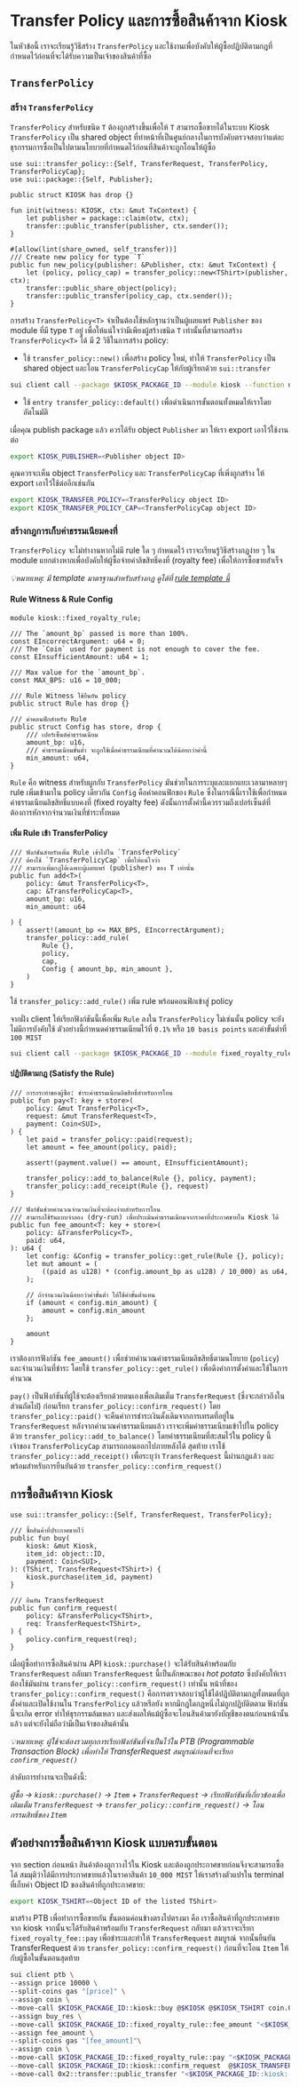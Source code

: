 # Transfer Policy และการซื้อสินค้าจาก Kiosk

ในหัวข้อนี้ เราจะเรียนรู้วิธีสร้าง `TransferPolicy` และใช้งานเพื่อบังคับให้ผู้ซื้อปฏิบัติตามกฎที่กำหนดไว้ก่อนที่จะได้รับความเป็นเจ้าของสินค้าที่ซื้อ

## `TransferPolicy`

### สร้าง `TransferPolicy`

`TransferPolicy` สำหรับชนิด `T` ต้องถูกสร้างขึ้นเพื่อให้ `T` สามารถซื้อขายได้ในระบบ Kiosk `TransferPolicy` เป็น shared object ที่ทำหน้าที่เป็นศูนย์กลางในการบังคับตรวจสอบว่าแต่ละธุรกรรมการซื้อเป็นไปตามนโยบายที่กำหนดไว้ก่อนที่สินค้าจะถูกโอนให้ผู้ซื้อ

```move
use sui::transfer_policy::{Self, TransferRequest, TransferPolicy, TransferPolicyCap};
use sui::package::{Self, Publisher};

public struct KIOSK has drop {}

fun init(witness: KIOSK, ctx: &mut TxContext) {
    let publisher = package::claim(otw, ctx);
    transfer::public_transfer(publisher, ctx.sender());
}

#[allow(lint(share_owned, self_transfer))]
/// Create new policy for type `T`
public fun new_policy(publisher: &Publisher, ctx: &mut TxContext) {
    let (policy, policy_cap) = transfer_policy::new<TShirt>(publisher, ctx);
    transfer::public_share_object(policy);
    transfer::public_transfer(policy_cap, ctx.sender());
}
```

การสร้าง `TransferPolicy<T>` จำเป็นต้องใช้หลักฐานว่าเป็นผู้เผยแพร่ `Publisher` ของ module ที่มี type `T` อยู่ เพื่อให้แน่ใจว่ามีเพียงผู้สร้างชนิด `T` เท่านั้นที่สามารถสร้าง `TransferPolicy<T>` ได้ มี 2 วิธีในการสร้าง policy:

- ใช้ `transfer_policy::new()` เพื่อสร้าง policy ใหม่, ทำให้ `TransferPolicy` เป็น shared object และโอน `TransferPolicyCap` ให้กับผู้เรียกด้วย `sui::transfer`


```bash
sui client call --package $KIOSK_PACKAGE_ID --module kiosk --function new_policy --args $KIOSK_PUBLISHER
```

- ใช้ `entry transfer_policy::default()` เพื่อดำเนินการขั้นตอนทั้งหมดให้เราโดยอัตโนมัติ

เมื่อคุณ publish package แล้ว ควรได้รับ object `Publisher` มา ให้เรา export เอาไว้ใช้งานต่อ

```bash
export KIOSK_PUBLISHER=<Publisher object ID>
```

คุณควรจะเห็น object `TransferPolicy` และ `TransferPolicyCap` ที่เพิ่งถูกสร้าง ให้ export เอาไว้ใช้ต่ออีกเช่นกัน

```bash
export KIOSK_TRANSFER_POLICY=<TransferPolicy object ID>
export KIOSK_TRANSFER_POLICY_CAP=<TransferPolicyCap object ID>
```

### สร้างกฎการเก็บค่าธรรมเนียมคงที่

`TransferPolicy` จะไม่ทำงานหากไม่มี rule ใด ๆ กำหนดไว้ เราจะเรียนรู้วิธีสร้างกฎง่าย ๆ ใน module แยกต่างหากเพื่อบังคับให้ผู้ซื้อจ่ายค่าลิขสิทธิ์คงที่ (royalty fee) เพื่อให้การซื้อขายสำเร็จ

_💡หมายเหตุ: มี template มาตรฐานสำหรับสร้างกฎ ดูได้ที่ [rule template นี้](../example_projects/kiosk/sources/dummy_policy.move)_

#### Rule Witness & Rule Config

```move
module kiosk::fixed_royalty_rule;

/// The `amount_bp` passed is more than 100%.
const EIncorrectArgument: u64 = 0;
/// The `Coin` used for payment is not enough to cover the fee.
const EInsufficientAmount: u64 = 1;

/// Max value for the `amount_bp`.
const MAX_BPS: u16 = 10_000;

/// Rule Witness ใช้ยืนยัน policy
public struct Rule has drop {}

/// ค่าคอนฟิกสำหรับ Rule
public struct Config has store, drop {
    /// เปอร์เซ็นต์ค่าธรรมเนียม
    amount_bp: u16,
    /// ค่าธรรมเนียมขั้นต่ำ จะถูกใช้เมื่อค่าธรรมเนียมที่คำนวณได้น้อยกว่าค่านี้
    min_amount: u64,
}
```

`Rule` คือ witness สำหรับผูกกับ `TransferPolicy` มันช่วยในการระบุและแยกแยะเวลามาหลายๆ rule เพิ่มเข้ามาใน policy เดียวกัน `Config` คือค่าคอนฟิกของ `Rule` ซึ่งในกรณีนี้เราใช้เพื่อกำหนดค่าธรรมเนียมลิขสิทธิ์แบบคงที่ (fixed royalty fee) ดังนั้นการตั้งค่านี้ควรรวมถึงเปอร์เซ็นต์ที่ต้องการหักจากจำนวนเงินที่ชำระทั้งหมด

#### เพิ่ม Rule เข้า TransferPolicy

```move
/// ฟังก์ชันสำหรับเพิ่ม Rule เข้าไปใน `TransferPolicy`
/// ต้องใช้ `TransferPolicyCap` เพื่อให้แน่ใจว่า
/// สามารถเพิ่มกฎได้เฉพาะผู้เผยแพร่ (publisher) ของ T เท่านั้น
public fun add<T>(
    policy: &mut TransferPolicy<T>,
    cap: &TransferPolicyCap<T>,
    amount_bp: u16,
    min_amount: u64

) {
    assert!(amount_bp <= MAX_BPS, EIncorrectArgument);
    transfer_policy::add_rule(
        Rule {},
        policy,
        cap,
        Config { amount_bp, min_amount },
    )
}
```

ใช้ `transfer_policy::add_rule()` เพิ่ม rule พร้อมคอนฟิกเข้าสู่ policy

จากฝั่ง client ให้เรียกฟังก์ชันนี้เพื่อเพิ่ม `Rule` ลงใน `TransferPolicy` ไม่เช่นนั้น policy จะยังไม่มีการบังคับใช้ ตัวอย่างนี้กำหนดค่าธรรมเนียมไว้ที่ `0.1%` หรือ `10 basis points` และค่าขั้นต่ำที่ `100 MIST`

```bash
sui client call --package $KIOSK_PACKAGE_ID --module fixed_royalty_rule --function add --args $KIOSK_TRANSFER_POLICY $KIOSK_TRANSFER_POLICY_CAP 10 100 --type-args $KIOSK_PACKAGE_ID::kiosk::TShirt
```

#### ปฏิบัติตามกฎ (Satisfy the Rule)

```move
/// การกระทำของผู้ซื้อ: ชำระค่าธรรมเนียมลิขสิทธิ์สำหรับการโอน
public fun pay<T: key + store>(
    policy: &mut TransferPolicy<T>,
    request: &mut TransferRequest<T>,
    payment: Coin<SUI>,
) {
    let paid = transfer_policy::paid(request);
    let amount = fee_amount(policy, paid);

    assert!(payment.value() == amount, EInsufficientAmount);

    transfer_policy::add_to_balance(Rule {}, policy, payment);
    transfer_policy::add_receipt(Rule {}, request)
}

/// ฟังก์ชันช่วยคำนวณจำนวนเงินที่จะต้องจ่ายสำหรับการโอน
/// สามารถใช้รันแบบจำลอง (dry-run) เพื่อประเมินค่าธรรมเนียมจากราคาที่ประกาศขายใน Kiosk ได้
public fun fee_amount<T: key + store>(
    policy: &TransferPolicy<T>,
    paid: u64,
): u64 {
    let config: &Config = transfer_policy::get_rule(Rule {}, policy);
    let mut amount = (
        ((paid as u128) * (config.amount_bp as u128) / 10_000) as u64,
    );

    // ถ้าจำนวนเงินน้อยกว่าค่าขั้นต่ำ ให้ใช้ค่าขั้นต่ำแทน
    if (amount < config.min_amount) {
        amount = config.min_amount
    };

    amount
}
```

เราต้องการฟังก์ชัน `fee_amount()` เพื่อช่วยคำนวณค่าธรรมเนียมลิขสิทธิ์ตามนโยบาย (`policy`) และจำนวนเงินที่ชำระ โดยใช้ `transfer_policy::get_rule()` เพื่อดึงค่าการตั้งค่าและใช้ในการคำนวณ

`pay()` เป็นฟังก์ชันที่ผู้ใช้จะต้องเรียกด้วยตนเองเพื่อเติมเต็ม `TransferRequest` (ซึ่งจะกล่าวถึงในส่วนถัดไป) ก่อนเรียก `transfer_policy::confirm_request()` โดย `transfer_policy::paid()` จะคืนค่าการชำระเงินดั้งเดิมจากการเทรดที่อยู่ใน `TransferRequest` หลังจากคำนวณค่าธรรมเนียมแล้ว เราจะเพิ่มค่าธรรมเนียมเข้าไปใน policy ด้วย `transfer_policy::add_to_balance()` โดยค่าธรรมเนียมที่สะสมไว้ใน policy นี้ เจ้าของ `TransferPolicyCap` สามารถถอนออกไปภายหลังได้ สุดท้าย เราใช้ `transfer_policy::add_receipt()` เพื่อระบุว่า `TransferRequest` นี้ผ่านกฎแล้ว และพร้อมสำหรับการยืนยันด้วย `transfer_policy::confirm_request()`

## การซื้อสินค้าจาก Kiosk

```move
use sui::transfer_policy::{Self, TransferRequest, TransferPolicy};

/// ซื้อสินค้าที่ประกาศขายไว้
public fun buy(
    kiosk: &mut Kiosk,
    item_id: object::ID,
    payment: Coin<SUI>,
): (TShirt, TransferRequest<TShirt>) {
    kiosk.purchase(item_id, payment)
}

/// ยืนยัน TransferRequest
public fun confirm_request(
    policy: &TransferPolicy<TShirt>,
    req: TransferRequest<TShirt>,
) {
    policy.confirm_request(req);
}
```

เมื่อผู้ซื้อทำการซื้อสินค้าผ่าน API `kiosk::purchase()` จะได้รับสินค้าพร้อมกับ `TransferRequest` กลับมา `TransferRequest` นี้เป็นลักษณะของ *hot potato* ซึ่งบังคับให้เราต้องใช้มันผ่าน `transfer_policy::confirm_request()` เท่านั้น หน้าที่ของ `transfer_policy::confirm_request()` คือการตรวจสอบว่าผู้ใช้ได้ปฏิบัติตามกฎทั้งหมดที่ถูกตั้งค่าและเปิดใช้งานใน `TransferPolicy` แล้วหรือยัง หากมีกฎใดกฎหนึ่งไม่ถูกปฏิบัติตตาม ฟังก์ชันนี้จะเกิด error ทำให้ธุรกรรมล้มเหลว และส่งผลให้แม้ผู้ซื้อจะโอนสินค้ามายังบัญชีของตนก่อนหน้านั้นแล้ว แต่จะยังไม่ถือว่ามีเป็นเจ้าของสินค้านั้น

_💡หมายเหตุ: ผู้ใช้จะต้องรวมทุกการเรียกฟังก์ชันที่จำเป็นไว้ใน PTB (Programmable Transaction Block) เพื่อทำให้ TransferRequest สมบูรณ์ก่อนที่จะเรียก `confirm_request()`_

ลำดับการทำงานจะเป็นดังนี้:

_ผู้ซื้อ -> `kiosk::purchase()` -> `Item` + `TransferRequest` -> เรียกฟังก์ชันที่เกี่ยวข้องเพื่อเติมเต็ม `TransferRequest` -> `transfer_policy::confirm_request()` -> โอนกรรมสิทธิ์ของ `Item`_

## ตัวอย่างการซื้อสินค้าจาก Kiosk แบบครบขั้นตอน

จาก section ก่อนหน้า สินค้าต้องถูกวางไว้ใน Kiosk และต้องถูกประกาศขายก่อนจึงจะสามารถซื้อได้ สมมุติว่าได้มีการประกาศขายแล้วในราคาสินค้า `10_000 MIST` ให้เราสร้างตัวแปรใน terminal ที่เก็บค่า Object ID ของสินค้าที่ถูกประกาศขาย:

```bash
export KIOSK_TSHIRT=<Object ID of the listed TShirt>
```

มาสร้าง PTB เพื่อทำการซื้อขายกัน ขั้นตอนค่อนข้างตรงไปตรงมา คือ เราซื้อสินค้าที่ถูกประกาศขายจาก kiosk จากนั้นจะได้รับสินค้าพร้อมกับ `TransferRequest` กลับมา แล้วเราจะเรียก `fixed_royalty_fee::pay` เพื่อชำระและทำให้ `TransferRequest` สมบูรณ์ จากนั้นยืนยัน TransferRequest ด้วย `transfer_policy::confirm_request()` ก่อนที่จะโอน `Item` ให้กับผู้ซื้อในขั้นตอนสุดท้าย

```bash
sui client ptb \
--assign price 10000 \
--split-coins gas "[price]" \
--assign coin \
--move-call $KIOSK_PACKAGE_ID::kiosk::buy @$KIOSK @$KIOSK_TSHIRT coin.0 \
--assign buy_res \
--move-call $KIOSK_PACKAGE_ID::fixed_royalty_rule::fee_amount "<$KIOSK_PACKAGE_ID::kiosk::TShirt>" @$KIOSK_TRANSFER_POLICY price \
--assign fee_amount \
--split-coins gas "[fee_amount]"\
--assign coin \
--move-call $KIOSK_PACKAGE_ID::fixed_royalty_rule::pay "<$KIOSK_PACKAGE_ID::kiosk::TShirt>" @$KIOSK_TRANSFER_POLICY buy_res.1 coin.0 \
--move-call $KIOSK_PACKAGE_ID::kiosk::confirm_request  @$KIOSK_TRANSFER_POLICY buy_res.1 \
--move-call 0x2::transfer::public_transfer "<$KIOSK_PACKAGE_ID::kiosk::TShirt>" buy_res.0 <buyer address> \

```
